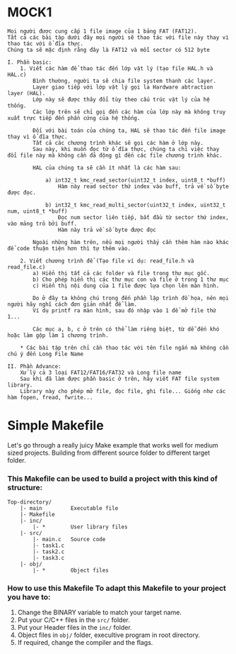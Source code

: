# MOCK1
```
Mọi người được cung cấp 1 file image của 1 bảng FAT (FAT12).
Tất cả các bài tập dưới đây mọi người sẽ thao tác với file này thay vì thao tác với ổ đĩa thực.
Chúng ta sẽ mặc định rằng đây là FAT12 và mỗi sector có 512 byte

I. Phần basic:
    1. Viết các hàm để thao tác đến lớp vật lý (tạo file HAL.h và HAL.c)
        Bình thường, người ta sẽ chia file system thanh các layer.
        Layer giao tiếp với lớp vật lý gọi la Hardware abtraction layer (HAL).
        Lớp này sẽ được thây đổi tùy theo cấu trúc vật lý của hệ thống.
        Các lớp trên sẽ chỉ gọi đến các hàm của lớp này mà không truy xuất trực tiếp đến phần cứng của hệ thống.

        Đối với bài toán của chúng ta, HAL sẽ thao tác đến file image thay vì ổ đĩa thực.
        Tất cả các chương trình khác sẽ gọi các hàm ở lớp này.
        Sau này, khi muốn đọc từ ổ đĩa thực, chúng ta chỉ việc thay đổi file này mà không cần đả động gì đến các file chương trình khác.

        HAL của chúng ta sẽ cần ít nhất là các hàm sau:

            a) int32_t kmc_read_sector(uint32_t index, uint8_t *buff)
                Hàm này read sector thứ index vào buff, trả về số byte được đọc.

            b) int32_t kmc_read_multi_sector(uint32_t index, uint32_t num, uint8_t *buff)
                Đọc num sector liên tiếp, bắt đầu từ sector thứ index, vào mảng trỏ bởi buff.
                Hàm này trả về số byte được đọc

        Ngoài những hàm trên, nếu mọi người thấy cần thêm hàm nào khác để code thuận tiện hơn thì tự thêm vào.

    2. Viết chương trình để (Tạo file ví dụ: read_file.h và read_file.c)
        a) Hiển thị tất cả các folder và file trong thư mục gốc.
        b) Cho phép hiển thị các thư mục con và file ở trong 1 thư mục
        c) Hiển thị nội dung của 1 file được lựa chọn lên màn hình.

        Do ở đây ta không chú trọng đến phần lập trình đồ họa, nên mọi người hãy nghĩ cách đơn giản nhất để làm.
        Ví dụ printf ra màn hình, sau đó nhập vào 1 để mở file thứ 1...

        Các mục a, b, c ở trên có thể làm riêng biệt, từ dễ đến khó hoặc làm gộp làm 1 chương trình.

    * Các bài tập trên chỉ cần thao tác với tên file ngắn mà không cần chú ý đến Long File Name

II. Phần Advance:
    Xử lý cả 3 loại FAT12/FAT16/FAT32 và Long file name
    Sau khi đã làm được phần basic ở trên, hãy viết FAT file system library.
    Library này cho phép mở file, đọc file, ghi file... Giống như các hàm fopen, fread, fwrite...

```
# Simple Makefile
Let's go through a really juicy Make example that works well for medium sized projects.
Building from different source folder to different target folder.

### This Makefile can be used to build a project with this kind of structure:
    Top-directory/
        |- main         Executable file
        |- Makefile             
        |- inc/
            |- *        User library files
        |- src/
            |- main.c   Source code
            |- task1.c  
            |- task2.c  
            |- task3.c  
        |- obj/
            |- *        Object files

### How to use this Makefile To adapt this Makefile to your project you have to:
1. Change the BINARY variable to match your target name.
2. Put your C/C++ files in the `src/` folder.
3. Put your Header files in the `inc/` folder.
4. Object files in `obj/` folder, execultive program in root directory.
5. If required, change the compiler and the flags.
